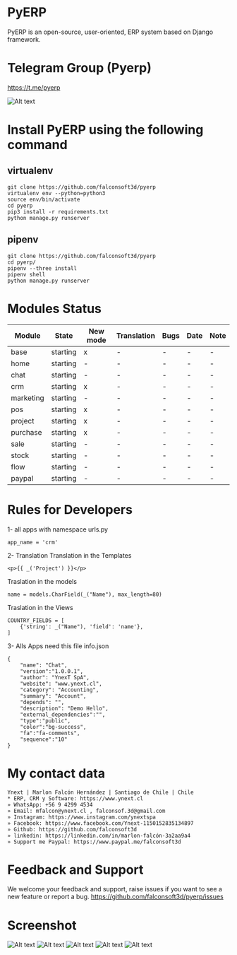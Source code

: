 # PyERP
PyERP is an open-source, user-oriented, ERP system based on Django framework.

# Telegram Group (Pyerp)
https://t.me/pyerp

![Alt text](https://github.com/falconsoft3d/pyerp/blob/master/marketing/pyerp-m.png?raw=true "Ynext")

# Install PyERP using the following command

## virtualenv

```
git clone https://github.com/falconsoft3d/pyerp
virtualenv env --python=python3
source env/bin/activate
cd pyerp
pip3 install -r requirements.txt
python manage.py runserver
```

## pipenv

```
git clone https://github.com/falconsoft3d/pyerp
cd pyerp/
pipenv --three install                  
pipenv shell                            
python manage.py runserver
```

# Modules Status
| Module  | State | New mode | Translation | Bugs | Date | Note |
| ------------- | ------------- | ------------- | ------------- | ------------- | ------------- | ------------- |
| base  | starting | x | - | - | - | - |
| home  | starting | - | - | - | - | - |
| chat  | starting | - | - | - | - | - |
| crm  | starting | x | - | - | - | - |
| marketing  | starting | - | - | - | - | - |
| pos  | starting | x | - | - | - | - |
| project  | starting | x | - | - | - | - |
| purchase  | starting | x | - | - | - | - |
| sale  | starting | - | - | - | - | - |
| stock| starting | - | - | - | - | - |
| flow| starting | - | - | - | - | - |
| paypal| starting | - | - | - | - | - |


# Rules for Developers
1- all apps with namespace urls.py
```
app_name = 'crm'
```
2- Translation
Translation in the Templates
```
<p>{{ _('Project') }}</p>
```
Traslation in the models
```
name = models.CharField(_("Name"), max_length=80)
```
Traslation in the Views
```
COUNTRY_FIELDS = [
    {'string': _("Name"), 'field': 'name'},
]
```
3- Alls Apps need this file
info.json
```
{
	"name": "Chat",
	"version":"1.0.0.1",
	"author": "YnexT SpA",
	"website": "www.ynext.cl",
	"category": "Accounting",
	"summary": "Account",
	"depends": "",
	"description": "Demo Hello",
	"external_dependencies":"",
	"type":"public",
	"color":"bg-success",
	"fa":"fa-comments",
	"sequence":"10"
}

```

# My contact data
```
Ynext | Marlon Falcón Hernández | Santiago de Chile | Chile
* ERP, CRM y Software: https://www.ynext.cl
» WhatsApp: +56 9 4299 4534
» Email: mfalcon@ynext.cl , falconsof.3d@gmail.com
» Instagram: https://www.instagram.com/ynextspa
» Facebook: https://www.facebook.com/Ynext-1150152835134897
» Github: https://github.com/falconsoft3d
» linkedin: https://linkedin.com/in/marlon-falcón-3a2aa9a4
» Support me Paypal: https://www.paypal.me/falconsoft3d
```

# Feedback and Support
We welcome your feedback and support, raise issues if you want to see a new feature or report a bug.
https://github.com/falconsoft3d/pyerp/issues


# Screenshot
![Alt text](https://github.com/falconsoft3d/pyerp/blob/master/marketing/05.png?raw=true "Ynext")
![Alt text](https://github.com/falconsoft3d/pyerp/blob/master/marketing/01.png?raw=true "Ynext")
![Alt text](https://github.com/falconsoft3d/pyerp/blob/master/marketing/02.png?raw=true "Ynext")
![Alt text](https://github.com/falconsoft3d/pyerp/blob/master/marketing/03.png?raw=true "Ynext")
![Alt text](https://github.com/falconsoft3d/pyerp/blob/master/marketing/04.png?raw=true "Ynext")

